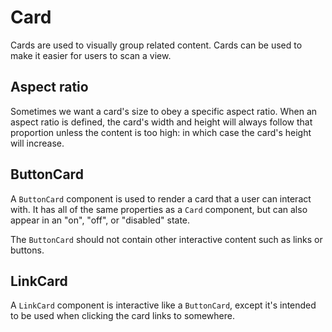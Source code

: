 # Card

Cards are used to visually group related content. Cards can be used to make it easier for users to scan a view.

## Aspect ratio

Sometimes we want a card's size to obey a specific aspect ratio. When an aspect ratio is defined, the card's width and height will always follow that proportion unless the content is too high: in which case the card's height will increase.

## ButtonCard

A `ButtonCard` component is used to render a card that a user can interact with. It has all of the same properties as a `Card` component, but can also appear in an "on", "off", or "disabled" state.

The `ButtonCard` should not contain other interactive content such as links or buttons.

## LinkCard

A `LinkCard` component is interactive like a `ButtonCard`, except it's intended to be used when clicking the card links to somewhere.
